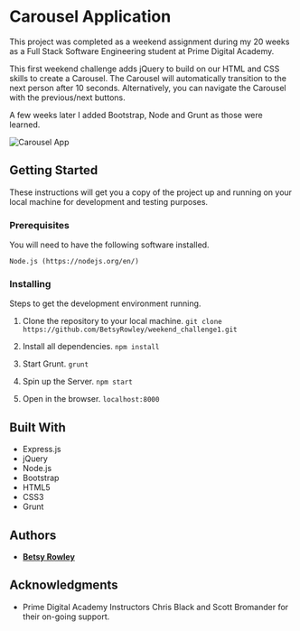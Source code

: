 # Carousel Application

This project was completed as a weekend assignment during my 20 weeks as a Full Stack Software Engineering student at Prime Digital Academy.

This first weekend challenge adds jQuery to build on our HTML and CSS skills to create a Carousel. The Carousel will automatically transition to the next person after 10 seconds. Alternatively, you can navigate the Carousel with the previous/next buttons.

A few weeks later I added Bootstrap, Node and Grunt as those were learned.

![Carousel App](carosel.png)

## Getting Started

These instructions will get you a copy of the project up and running on your local machine for development and testing purposes.

### Prerequisites

You will need to have the following software installed.

`Node.js (https://nodejs.org/en/)`

### Installing

Steps to get the development environment running.

1. Clone the repository to your local machine. `git clone https://github.com/BetsyRowley/weekend_challenge1.git`

2. Install all dependencies. `npm install`

3. Start Grunt. `grunt`

4. Spin up the Server. `npm start`

5. Open in the browser. `localhost:8000`

## Built With

* Express.js
* jQuery
* Node.js
* Bootstrap
* HTML5
* CSS3
* Grunt

## Authors

* [**Betsy Rowley**](https://github.com/BetsyRowley)

## Acknowledgments

* Prime Digital Academy Instructors Chris Black and Scott Bromander for their on-going support.
